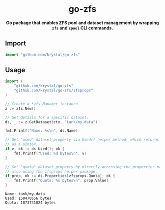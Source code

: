<h1 align="center">
  go-zfs
</h1>

<p align="center">
  <strong>
    Go package that enables ZFS pool and dataset management by wrapping
    <code>zfs</code> and <code>zpool</code> CLI commands.
  </strong>
</p>

## Import

```go
import "github.com/krystal/go-zfs"
```

## Usage

```go
import (
	"github.com/krystal/go-zfs"
	"github.com/krystal/go-zfs/zfsprops"
)

// Create a *zfs.Manager instance.
z := zfs.New()

// Get details for a specific dataset.
ds, _ := z.GetDataset(ctx, "tank/my-data")

fmt.Printf("Name: %s\n", ds.Name)

// Get "used" dataset property via Used() helper method, which returns the value
// as a uint64.
if v, ok := ds.Used(); ok {
	fmt.Printf("Used: %d bytes\n", v)
}

// Get "quota" dataset property by directly accessing the properties map, while
// also using the zfsprops helper package.
if prop, ok := ds.Properties[zfsprops.Quota]; ok {
	fmt.Printf("Quota: %s bytes\n", prop.Value)
}
```

```
Name: tank/my-data
Used: 150470656 bytes
Quota: 1073741824 bytes
```
